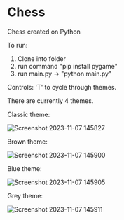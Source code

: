 # Chess
Chess created on Python

To run:
1. Clone into folder
2. run command "pip install pygame"
3. run main.py -> "python main.py"


Controls:
'T' to cycle through themes.

There are currently 4 themes.

Classic theme:

![Screenshot 2023-11-07 145827](https://github.com/parmvir-grewal-s/chess/assets/99019253/f7913e8f-3eba-4b2d-a089-79843642c9c4)

Brown theme:

![Screenshot 2023-11-07 145900](https://github.com/parmvir-grewal-s/chess/assets/99019253/cc870c37-5f36-4b8b-b311-db274e2c539a)

Blue theme:

![Screenshot 2023-11-07 145905](https://github.com/parmvir-grewal-s/chess/assets/99019253/c60b2ac6-c8c2-4012-94b1-180312b575be)

Grey theme:

![Screenshot 2023-11-07 145911](https://github.com/parmvir-grewal-s/chess/assets/99019253/be0ce400-58b4-42b1-a5bd-d588ef49d1f0)
